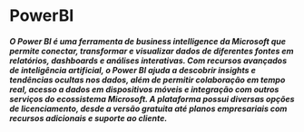 # PowerBI

##### O Power BI é uma ferramenta de business intelligence da Microsoft que permite conectar, transformar e visualizar dados de diferentes fontes em relatórios, dashboards e análises interativas. Com recursos avançados de inteligência artificial, o Power BI ajuda a descobrir insights e tendências ocultas nos dados, além de permitir colaboração em tempo real, acesso a dados em dispositivos móveis e integração com outros serviços do ecossistema Microsoft. A plataforma possui diversas opções de licenciamento, desde a versão gratuita até planos empresariais com recursos adicionais e suporte ao cliente.

